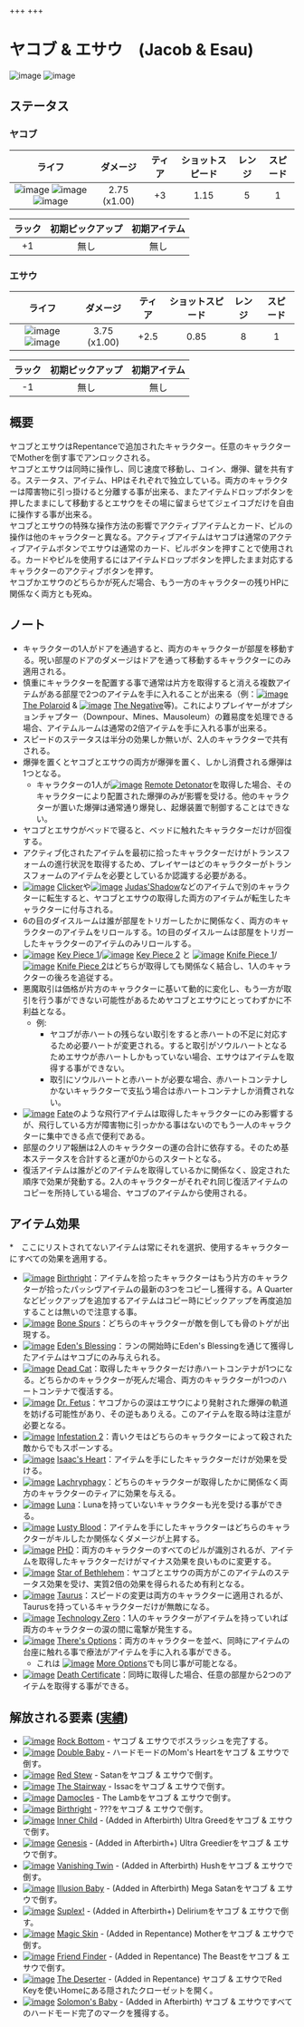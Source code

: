 +++
+++

 # ヤコブ & エサウ　(Jacob & Esau)
 ![image](/image/characters/Jacob.png)  ![image](/image/characters/Esau.png) 

ステータス
-------

### ヤコブ

|ライフ|ダメージ|ティア|ショットスピード|レンジ|スピード|
|:----:|:--:|:--:|:--:|:--:|:--:|
|![image](/image/characters/r-heart.png) ![image](/image/characters/r-heart.png) ![image](/image/characters/r-heart.png)|2.75 (x1.00)|+3|1.15|5|1|

|ラック|初期ピックアップ|初期アイテム|
|:--:|:--:|:--:|
|+1|無し|無し|

### エサウ

|ライフ|ダメージ|ティア|ショットスピード|レンジ|スピード|
|:----:|:--:|:--:|:--:|:--:|:--:|
|![image](/image/characters/r-heart.png) ![image](/image/characters/s-heart.png)|3.75 (x1.00)|+2.5|0.85|8|1|

|ラック|初期ピックアップ|初期アイテム|
|:--:|:--:|:--:|
|-1|無し|無し|


概要
-------

ヤコブとエサウはRepentanceで追加されたキャラクター。任意のキャラクターでMotherを倒す事でアンロックされる。  
ヤコブとエサウは同時に操作し、同じ速度で移動し、コイン、爆弾、鍵を共有する。ステータス、アイテム、HPはそれぞれで独立している。両方のキャラクターは障害物に引っ掛けると分離する事が出来る、またアイテムドロップボタンを押したままにして移動するとエサウをその場に留まらせてジェイコブだけを自由に操作する事が出来る。  
ヤコブとエサウの特殊な操作方法の影響でアクティブアイテムとカード、ピルの操作は他のキャラクターと異なる。アクティブアイテムはヤコブは通常のアクティブアイテムボタンでエサウは通常のカード、ピルボタンを押すことで使用される。カードやピルを使用するにはアイテムドロップボタンを押したまま対応するキャラクターのアクティブボタンを押す。  
ヤコブかエサウのどちらかが死んだ場合、もう一方のキャラクターの残りHPに関係なく両方とも死ぬ。

ノート
-------

* キャラクターの1人がドアを通過すると、両方のキャラクターが部屋を移動する。呪い部屋のドアのダメージはドアを通って移動するキャラクターにのみ適用される。
* 慎重にキャラクターを配置する事で通常は片方を取得すると消える複数アイテムがある部屋で2つのアイテムを手に入れることが出来る（例：[![image](/image/The_Polaroid.png)](/wiki/The_Polaroid "The Polaroid") [The Polaroid](/wiki/The_Polaroid "The Polaroid") & [![image](/image/The_Negative.png)](/wiki/The_Negative "The Negative") [The Negative](/wiki/The_Negative "The Negative")等)。これによりプレイヤーがオプションチャプター（Downpour、Mines、Mausoleum）の難易度を処理できる場合、アイテムルームは通常の2倍アイテムを手に入れる事が出来る。
* スピードのステータスは半分の効果しか無いが、2人のキャラクターで共有される。
* 爆弾を置くとヤコブとエサウの両方が爆弾を置く、しかし消費される爆弾は1つとなる。
	+ キャラクターの1人が[![image](/image/Remote_Detonator.png)](/wiki/Remote_Detonator "Remote Detonator") [Remote Detonator](/wiki/Remote_Detonator "Remote Detonator")を取得した場合、そのキャラクターにより配置された爆弾のみが影響を受ける。他のキャラクターが置いた爆弾は通常通り爆発し、起爆装置で制御することはできない。
* ヤコブとエサウがベッドで寝ると、ベッドに触れたキャラクターだけが回復する。
* アクティブ化されたアイテムを最初に拾ったキャラクターだけがトランスフォームの進行状況を取得するため、プレイヤーはどのキャラクターがトランスフォームのアイテムを必要としているか認識する必要がある。
* [![image](/image/Clicker.png)](/wiki/Clicker "Clicker") [Clicker](/wiki/Clicker "Clicker")や[![image](/image/Judas%27Shadow.png)](/wiki/Judas%27Shadow "Judas'Shadow") [Judas'Shadow](/wiki/Judas%27Shadow "Judas'Shadow")などのアイテムで別のキャラクターに転生すると、ヤコブとエサウの取得した両方のアイテムが転生したキャラクターに付与される。
* 6の目のダイスルームは誰が部屋をトリガーしたかに関係なく、両方のキャラクターのアイテムをリロールする。1の目のダイスルームは部屋をトリガーしたキャラクターのアイテムのみリロールする。
* [![image](/image/Key_Piece_1.png)](/wiki/Key_Piece_1 "Key Piece 1") [Key Piece 1](/wiki/Key_Piece_1 "Key Piece 1")/[![image](/image/Key_Piece_2.png)](/wiki/Key_Piece_2 "Key Piece 2") [Key Piece 2](/wiki/Key_Piece_2 "Key Piece 2") と [![image](/image/Knife_Piece_1.png)](/wiki/Knife_Piece_1 "Knife Piece 1") [Knife Piece 1](/wiki/Knife_Piece_1 "Knife Piece 1")/[![image](/image/Knife_Piece_2.png)](/wiki/Knife_Piece_2 "Knife Piece 2") [Knife Piece 2](/wiki/Knife_Piece_2 "Knife Piece 2")はどちらが取得しても関係なく結合し、1人のキャラクターの後ろを追従する。
* 悪魔取引は価格が片方のキャラクターに基いて動的に変化し、もう一方が取引を行う事ができない可能性があるためヤコブとエサウにとってわずかに不利益となる。
	+ 例:
		- ヤコブが赤ハートの残らない取引をすると赤ハートの不足に対応するため必要ハートが変更される。すると取引がソウルハートとなるためエサウが赤ハートしかもっていない場合、エサウはアイテムを取得する事ができない。
		- 取引にソウルハートと赤ハートが必要な場合、赤ハートコンテナしかないキャラクターで支払う場合は赤ハートコンテナしか消費されない。
* [![image](/image/Fate.png)](/wiki/Fate "Fate") [Fate](/wiki/Fate "Fate")のような飛行アイテムは取得したキャラクターにのみ影響するが、飛行している方が障害物に引っかかる事はないのでもう一人のキャラクターに集中できる点で便利である。
* 部屋のクリア報酬は2人のキャラクターの運の合計に依存する。そのため基本ステータスを合計すると運が0からのスタートとなる。
* 復活アイテムは誰がどのアイテムを取得しているかに関係なく、設定された順序で効果が発動する。2人のキャラクターがそれぞれ同じ復活アイテムのコピーを所持している場合、ヤコブのアイテムから使用される。


アイテム効果
-------------------

*　ここにリストされてないアイテムは常にそれを選択、使用するキャラクターにすべての効果を適用する。

* [![image](/image/Birthright.png)](/wiki/Birthright "Birthright") [Birthright](/wiki/Birthright "Birthright")：アイテムを拾ったキャラクターはもう片方のキャラクターが拾ったパッシヴアイテムの最新の3つをコピーし獲得する。A Quarterなどピックアップを追加するアイテムはコピー時にピックアップを再度追加することは無いので注意する事。
* [![image](/image/Bone_Spurs.png)](/wiki/Bone_Spurs "Bone Spurs") [Bone Spurs](/wiki/Bone_Spurs "Bone Spurs")：どちらのキャラクターが敵を倒しても骨のトゲが出現する。
* [![image](/image/Eden%27s_Blessing.png)](/wiki/Eden%27s_Blessing "Eden's Blessing") [Eden's Blessing](/wiki/Eden%27s_Blessing "Eden's Blessing")：ランの開始時にEden's Blessingを通じて獲得したアイテムはヤコブにのみ与えられる。
* [![image](/image/Dead_Cat.png)](/wiki/Dead_Cat "Dead Cat") [Dead Cat](/wiki/Dead_Cat "Dead Cat")：取得したキャラクターだけ赤ハートコンテナが1つになる。どちらかのキャラクターが死んだ場合、両方のキャラクターが1つのハートコンテナで復活する。
* [![image](/image/Dr._Fetus.png)](/wiki/Dr._Fetus "Dr. Fetus") [Dr. Fetus](/wiki/Dr._Fetus "Dr. Fetus")：ヤコブからの涙はエサウにより発射された爆弾の軌道を妨げる可能性があり、その逆もありえる。このアイテムを取る時は注意が必要となる。
* [![image](/image/Infestation_2.png)](/wiki/Infestation_2 "Infestation 2") [Infestation 2](/wiki/Infestation_2 "Infestation 2")：青いクモはどちらのキャラクターによって殺された敵からでもスポーンする。
* [![image](/image/Isaac%27s_Heart.png)](/wiki/Isaac%27s_Heart "Isaac's Heart") [Isaac's Heart](/wiki/Isaac%27s_Heart "Isaac's Heart")：アイテムを手にしたキャラクターだけが効果を受ける。
* [![image](/image/Lachryphagy.png)](/wiki/Lachryphagy "Lachryphagy") [Lachryphagy](/wiki/Lachryphagy "Lachryphagy")：どちらのキャラクターが取得したかに関係なく両方のキャラクターのティアに効果を与える。
* [![image](/image/Luna.png)](/wiki/Luna "Luna") [Luna](/wiki/Luna "Luna")：Lunaを持っていないキャラクターも光を受ける事ができる。
* [![image](/image/Lusty_Blood.png)](/wiki/Lusty_Blood "Lusty Blood") [Lusty Blood](/wiki/Lusty_Blood "Lusty Blood")：アイテムを手にしたキャラクターはどちらのキャラクターがキルしたか関係なくダメージが上昇する。
* [![image](/image/PHD.png)](/wiki/PHD "PHD") [PHD](/wiki/PHD "PHD")：両方のキャラクターのすべてのピルが識別されるが、アイテムを取得したキャラクターだけがマイナス効果を良いものに変更する。
* [![image](/image/Star_of_Bethlehem.png)](/wiki/Star_of_Bethlehem "Star of Bethlehem") [Star of Bethlehem](/wiki/Star_of_Bethlehem "Star of Bethlehem")：ヤコブとエサウの両方がこのアイテムのステータス効果を受け、実質2倍の効果を得られるため有利となる。
* [![image](/image/Taurus.png)](/wiki/Taurus "Taurus") [Taurus](/wiki/Taurus "Taurus")：スピードの変更は両方のキャラクターに適用されるが、Taurusを持っているキャラクターだけが無敵になる。
* [![image](/image/Technology_Zero.png)](/wiki/Technology_Zero "Technology Zero") [Technology Zero](/wiki/Technology_Zero "Technology Zero")：1人のキャラクターがアイテムを持っていれば両方のキャラクターの涙の間に電撃が発生する。
* [![image](/image/There%27s_Options.png)](/wiki/There%27s_Options "There's Options") [There's Options](/wiki/There%27s_Options "There's Options")：両方のキャラクターを並べ、同時にアイテムの台座に触れる事で療法がアイテムを手に入れる事ができる。
	+ これは [![image](/image/More_Options.png)](/wiki/More_Options "More Options") [More Options](/wiki/More_Options "More Options")でも同じ事が可能となる。
* [![image](/image/Death_Certificate.png)](/wiki/Death_Certificate "Death Certificate") [Death Certificate](/wiki/Death_Certificate "Death Certificate")：同時に取得した場合、任意の部屋から2つのアイテムを取得する事ができる。


解放される要素 ([実績](/wiki/Achievements "Achievements"))
--------------------------------------------------------------

* [![image](/image/achievements/Rock_Bottom.png)](/wiki/Rock_Bottom "Rock Bottom") [Rock Bottom](/wiki/Rock_Bottom "Rock Bottom") - ヤコブ & エサウでボスラッシュを完了する。
* [![image](/image/achievements/Double_Baby.png)](/wiki/Double_Baby "Double Baby") [Double Baby](/wiki/Double_Baby "Double Baby") - ハードモードのMom's Heartをヤコブ & エサウで倒す。
* [![image](/image/achievements/Red_Stew.png)](/wiki/Red_Stew "Red Stew") [Red Stew](/wiki/Red_Stew "Red Stew") - Satanをヤコブ & エサウで倒す。
* [![image](/image/achievements/The_Stairway.png)](/wiki/The_Stairway "The Stairway") [The Stairway](/wiki/The_Stairway "The Stairway") - Issacをヤコブ & エサウで倒す。
* [![image](/image/achievements/Damocles.png)](/wiki/Damocles "Damocles") [Damocles](/wiki/Damocles "Damocles") - The Lambをヤコブ & エサウで倒す。
* [![image](/image/achievements/Birthright.png)](/wiki/Birthright "Birthright") [Birthright](/wiki/Birthright "Birthright") - ???をヤコブ & エサウで倒す。
* [![image](/image/achievements/Inner_Child.png)](/wiki/Inner_Child "Inner Child") [Inner Child](/wiki/Inner_Child "Inner Child") - (Added in Afterbirth) Ultra Greedをヤコブ & エサウで倒す。
* [![image](/image/achievements/Genesis.png)](/wiki/Genesis "Genesis") [Genesis](/wiki/Genesis "Genesis") - (Added in Afterbirth+) Ultra Greedierをヤコブ & エサウで倒す。
* [![image](/image/achievements/Vanishing_Twin.png)](/wiki/Vanishing_Twin "Vanishing Twin") [Vanishing Twin](/wiki/Vanishing_Twin "Vanishing Twin") - (Added in Afterbirth) Hushをヤコブ & エサウで倒す。
* [![image](/image/achievements/Illusion_Baby.png)](/wiki/Illusion_Baby "Illusion Baby") [Illusion Baby](/wiki/Illusion_Baby "Illusion Baby") - (Added in Afterbirth) Mega Satanをヤコブ & エサウで倒す。
* [![image](/image/achievements/Suplex%21.png)](/wiki/Suplex%21 "Suplex!") [Suplex!](/wiki/Suplex%21 "Suplex!") - (Added in Afterbirth+) Deliriumをヤコブ & エサウで倒す。
* [![image](/image/achievements/Magic_Skin.png)](/wiki/Magic_Skin "Magic Skin") [Magic Skin](/wiki/Magic_Skin "Magic Skin") - (Added in Repentance) Motherをヤコブ & エサウで倒す。
* [![image](/image/achievements/Friend_Finder.png)](/wiki/Friend_Finder "Friend Finder") [Friend Finder](/wiki/Friend_Finder "Friend Finder") - (Added in Repentance) The Beastをヤコブ & エサウで倒す。
* [![image](/image/achievements/The_Deserter.png)](/wiki/The_Deserter "The Deserter") [The Deserter](/wiki/The_Deserter "The Deserter") - (Added in Repentance) ヤコブ & エサウでRed Keyを使いHomeにある隠されたクローゼットを開く。
* [![image](/image/achievements/Solomon%27s_Baby.png)](/wiki/Solomon%27s_Baby "Solomon's Baby") [Solomon's Baby](/wiki/Solomon%27s_Baby "Solomon's Baby") - (Added in Afterbirth) ヤコブ & エサウですべてのハードモード完了のマークを獲得する。